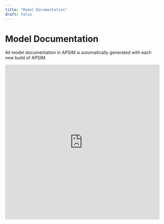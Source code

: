 ```yaml
---
title: "Model Documentation"
draft: false
---
```


# Model Documentation
 
All model documentation in APSIM is automatically generated with each new build of APSIM. 

<iframe width="500" height="500" frameborder="0"   src="http://www.apsim.info/APSIM.Builds.Service/Builds.svc/GetDocumentationHTML"></iframe>